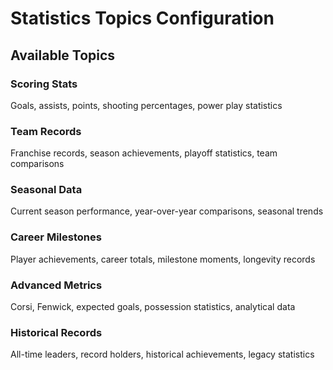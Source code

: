 # Statistics Topics Configuration

## Available Topics

### Scoring Stats

Goals, assists, points, shooting percentages, power play statistics

### Team Records

Franchise records, season achievements, playoff statistics, team comparisons

### Seasonal Data

Current season performance, year-over-year comparisons, seasonal trends

### Career Milestones

Player achievements, career totals, milestone moments, longevity records

### Advanced Metrics

Corsi, Fenwick, expected goals, possession statistics, analytical data

### Historical Records

All-time leaders, record holders, historical achievements, legacy statistics
